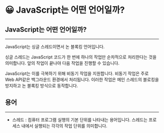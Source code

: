 # 😀 JavaScript는 어떤 언어일까?

## JavaScript는 어떤 언어일까?

---

JavaScript는 싱글 스레드이면서 논 블록킹 언어입니다.

싱글 스레드는 JavaScript 코드가 한 번에 하나의 작업만 순차적으로 처리한다는 것을 의미합니다. 앞의 작업이 끝나야 다음 작업을 진행할 수 있습니다.

JavaScript는 이를 극복하기 위해 비동기 작업을 지원합니다. 비동기 작업은 주로 Web API같은 백그라운드 환경에서 처리됩니다. 이러한 작업은 메인 스레드의 블로킹을 방지하고 논 블록킹 방식으로 동작합니다.

## 용어

---

- 스레드 : 컴퓨터 프로그램 실행의 기본 단위를 나타내는 용어입니다. 스레드는 프로세스 내에서 실행되는 각각의 작업 단위를 의미합니다.